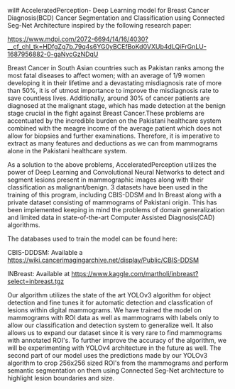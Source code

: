 wil# AcceleratedPerception- Deep Learning model for Breast Cancer Diagnosis(BCD)
Cancer Segmentation and Classification using Connected Seg-Net Architecture inspired by the following research paper:

https://www.mdpi.com/2072-6694/14/16/4030?__cf_chl_tk=HDfgZg7b.79q4s6YG0yBCEfBoKd0VXUb4dLQiFrGnLU-1687956882-0-gaNycGzNDqU

Breast Cancer in South Asian countries such as Pakistan ranks among the most fatal diseases to affect women; with an average of 1/9 women developing it in their lifetime and a devastating misdiagnosis rate of more than 50%, it is of utmost importance to improve the misdiagnosis rate to save countless lives. Additionally, around 30% of cancer patients are diagnosed at the malignant stage, which has made detection at the benign stage crucial in the fight against Breast Cancer.These problems are accentuated by the incredible burden on the Pakistani healthcare system combined with the meagre income of the average patient which does not allow for biopsies and further examinations. Therefore, it is imperative to extract as many features and deductions as we can from mammograms alone in the Pakistani healthcare system. 

As a solution to the above problems, AcceleratedPerception utilizes the power of Deep Learning and Convolutional Neural Networks to detect and segment lesions present in mammographic images along with their classification as malignant/benign. 3 datasets have been used in the training of this program, including CBIS-DDSM and In Breast along with a private dataset consisting of mammograms of Pakistani origin. This has been implemented keeping in mind the problems of domain generalization and limited data in state-of-the-art Computer Assisted Diagnosis(CAD) algorithms.

The databases used to train the model can be found here:

CBIS-DDDSM: Available a https://wiki.cancerimagingarchive.net/display/Public/CBIS-DDSM

INBreast: Available at https://www.kaggle.com/martholi/inbreast?select=inbreast.tgz

Our algorithm utilizes the state of the art YOLOv3 algorithm for object detection and fine tunes it for automatic detection and classfication of lesions within digital mammograms. We have trained the model on mammograms with ROI data as well as mammograms with labels only to allow our classification and detection system to generalize well. It also allows us to expand our dataset since it is very rare to find mammograms with annotated ROI's. To further improve the accuracy of the algorithm, we will be experimenting with YOLOv4 architecture in the future as well.
The second part of our model uses the predictions made by our YOLOv3 algorithm to crop 256x256 sized ROI's from the mammograms and  perform semantic segmentation on them using Connected Seg-Net architecture to highlight lesion boundaries and size. 
